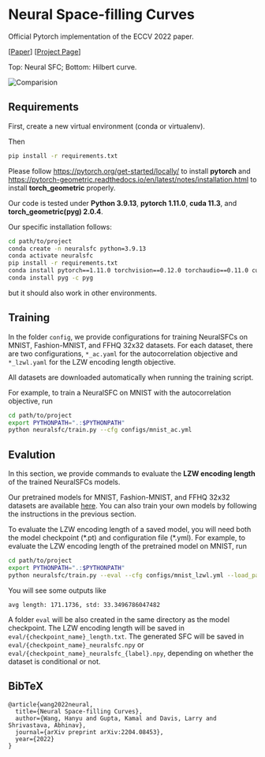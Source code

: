# Neural Space-filling Curves
Official Pytorch implementation of the ECCV 2022 paper.

[[Paper](https://arxiv.org/abs/2204.08453)] [[Project Page](https://hywang66.github.io/publication/neuralsfc)] 

Top: Neural SFC; Bottom: Hilbert curve.

![Comparision](https://hywang66.github.io/publication/neuralsfc/img_00630_neural_hilbert_vis.gif)



## Requirements

First, create a new virtual environment (conda or virtualenv).

Then

```bash
pip install -r requirements.txt
```
Please follow https://pytorch.org/get-started/locally/ to install **pytorch** and https://pytorch-geometric.readthedocs.io/en/latest/notes/installation.html to install **torch_geometric** properly.

Our code is tested under **Python 3.9.13**, **pytorch 1.11.0**, **cuda 11.3**, and **torch_geometric(pyg) 2.0.4**.

Our specific installation follows:

```bash
cd path/to/project
conda create -n neuralsfc python=3.9.13
conda activate neuralsfc
pip install -r requirements.txt
conda install pytorch==1.11.0 torchvision==0.12.0 torchaudio==0.11.0 cudatoolkit=11.3 -c pytorch
conda install pyg -c pyg
```
but it should also work in other environments.

## Training
In the folder `config`, we provide configurations for training NeuralSFCs on MNIST, Fashion-MNIST, and FFHQ 32x32 datasets. 
For each dataset, there are two configurations, `*_ac.yaml` for the autocorrelation objective and `*_lzwl.yaml` for the LZW encoding length objective.

All datasets are downloaded automatically when running the training script.

For example, to train a NeuralSFC on MNIST with the autocorrelation objective, run


```bash
cd path/to/project
export PYTHONPATH=".:$PYTHONPATH"
python neuralsfc/train.py --cfg configs/mnist_ac.yml
```


## Evalution

In this section, we provide commands to evaluate the **LZW encoding length** of the trained NeuralSFCs models. 

Our pretrained models for MNIST, Fashion-MNIST, and FFHQ 32x32 datasets are available [here](https://drive.google.com/drive/folders/1BNGSCOBw3Xe0qzCPcM8mWEk8vp-QGUV4?usp=sharing). You can also train your own models by following the instructions in the previous section.

To evaluate the LZW encoding length of a saved model, you will need both the model checkpoint (\*.pt) and configuration file (\*.yml). For example, to evaluate the LZW encoding length of the pretrained model on MNIST, run

```bash
cd path/to/project
export PYTHONPATH=".:$PYTHONPATH"
python neuralsfc/train.py --eval --cfg configs/mnist_lzwl.yml --load_path path/to/mnist_lzwl.pt
```

You will see some outputs like

```
avg length: 171.1736, std: 33.3496786047482
```

A folder `eval` will be also created in the same directory as the model checkpoint. The LZW encoding length will be saved in `eval/{checkpoint_name}_length.txt`. The generated SFC will be saved in `eval/{checkpoint_name}_neuralsfc.npy` or `eval/{checkpoint_name}_neuralsfc_{label}.npy`, depending on whether the dataset is conditional or not.


## BibTeX

```
@article{wang2022neural,
  title={Neural Space-filling Curves},
  author={Wang, Hanyu and Gupta, Kamal and Davis, Larry and Shrivastava, Abhinav},
  journal={arXiv preprint arXiv:2204.08453},
  year={2022}
}
```